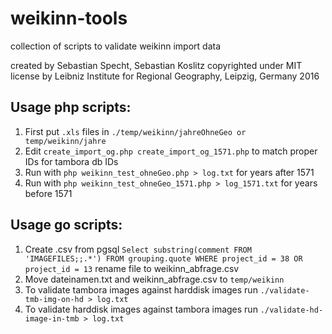 # weikinn-tools
collection of scripts to validate weikinn import data 

created by Sebastian Specht, Sebastian Koslitz
copyrighted under MIT license by Leibniz Institute for Regional Geography, Leipzig, Germany 2016

## Usage php scripts:
1. First put `.xls` files in `./temp/weikinn/jahreOhneGeo or temp/weikinn/jahre`
2. Edit `create_import_og.php create_import_og_1571.php` to match proper IDs for tambora db IDs
3. Run with `php weikinn_test_ohneGeo.php > log.txt` for years after 1571
4. Run with `php weikinn_test_ohneGeo_1571.php > log_1571.txt` for years before 1571

## Usage go scripts:

1. Create .csv from pgsql `Select substring(comment FROM 'IMAGEFILES;;.*')
FROM grouping.quote
WHERE project_id = 38 OR project_id = 13` rename file to weikinn_abfrage.csv
2. Move dateinamen.txt and weikinn_abfrage.csv to `temp/weikinn`
3. To validate tambora images against harddisk images run `./validate-tmb-img-on-hd > log.txt`
4. To validate harddisk images against tambora images run `./validate-hd-image-in-tmb > log.txt`